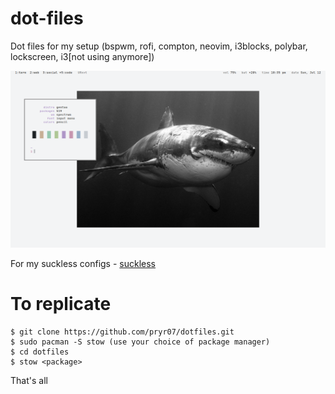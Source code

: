 # dot-files
Dot files for my setup (bspwm, rofi, compton, neovim, i3blocks, polybar, lockscreen, i3[not using anymore])

![alt text](gent.png)

For my suckless configs - [suckless](https://github.com/fd0e/suckless)

# To replicate
```shell
$ git clone https://github.com/pryr07/dotfiles.git
$ sudo pacman -S stow (use your choice of package manager)
$ cd dotfiles
$ stow <package>
```
That's all
